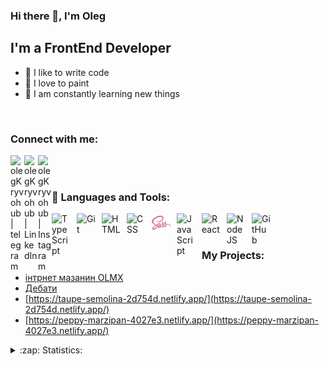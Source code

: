 ### Hi there 👋, I'm Oleg

## I'm a FrontEnd Developer
- 💪 I like to write code
- 🎉 I love to paint
- 🥅 I am constantly learning new things

<br />

### Connect with me:

[<img align="left" alt="olegKryvohub | telegram" width="22px" src="https://cdn.jsdelivr.net/npm/simple-icons@v3/icons/telegram.svg" />][telegram]
[<img align="left" alt="olegKryvohub | LinkedIn" width="22px" src="https://cdn.jsdelivr.net/npm/simple-icons@v3/icons/linkedin.svg" />][linkedin]
[<img align="left" alt="olegKryvohub | Instagram" width="22px" src="https://cdn.jsdelivr.net/npm/simple-icons@v3/icons/instagram.svg" />][instagram]

<br />
<br />



### 🧰 Languages and Tools:
<img align="left" alt="TypeScript" width="30px" style="padding-right:10px;" src="https://cdn.jsdelivr.net/gh/devicons/devicon/icons/typescript/typescript-plain.svg" />
<img align="left" alt="Git" width="30px" style="padding-right:10px;" src="https://cdn.jsdelivr.net/gh/devicons/devicon/icons/git/git-original.svg" />
<img align="left" alt="HTML" width="30px" style="padding-right:10px;" src="https://cdn.jsdelivr.net/gh/devicons/devicon/icons/html5/html5-plain.svg" />
<img align="left" alt="CSS" width="30px" style="padding-right:10px;" src="https://cdn.jsdelivr.net/gh/devicons/devicon/icons/css3/css3-plain.svg" />
<img align="left" alt="SASS" width="30px"  style="padding-right:10px;" src="https://raw.githubusercontent.com/github/explore/80688e429a7d4ef2fca1e82350fe8e3517d3494d/topics/sass/sass.png" />
<img align="left" alt="JavaScript" width="30px" style="padding-right:10px;" src="https://cdn.jsdelivr.net/gh/devicons/devicon/icons/javascript/javascript-plain.svg" />
<img align="left" alt="React" width="30px" style="padding-right:10px;" src="https://cdn.jsdelivr.net/gh/devicons/devicon/icons/react/react-original.svg" />
<img align="left" alt="NodeJS" width="30px" style="padding-right:10px;" src="https://cdn.jsdelivr.net/gh/devicons/devicon/icons/nextjs/nextjs-original.svg" />
<img align="left" alt="GitHub" width="30px" style="padding-right:10px;" src="https://cdn.jsdelivr.net/gh/devicons/devicon/icons/github/github-original.svg" />

<br />
<br />

### My Projects:
- [інтрнет мазанин OLMX](https://shopchik-3c85d.web.app/)
- [Дебати](https://debate-night.netlify.app/)
- [https://taupe-semolina-2d754d.netlify.app/](https://taupe-semolina-2d754d.netlify.app/)
- [https://peppy-marzipan-4027e3.netlify.app/](https://peppy-marzipan-4027e3.netlify.app/)

<details>
  <summary>:zap: Statistics:</summary>
   <img align="left" alt="codeSTACKr's GitHub Stats" src="https://github-readme-stats.vercel.app/api/top-langs/?username=aduvancik&langs_count=8&layout=compact" />
</details>

[telegram]: https://t.me/dandel_ds
[linkedin]: https://www.linkedin.com/in/vlad-kalachev-ab87b312a/
[instagram]: https://www.instagram.com/aduvancik_official/
